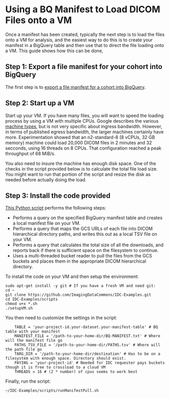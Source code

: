 # Using a BQ Manifest to Load DICOM Files onto a VM

Once a manifest has been created, typically the next step is to load the files onto a VM for analysis, and the easiest way to do this is to create your manifest in a BigQuery table and then use that to direct the file loading onto a VM. This guide shows how this can be done,

## Step 1: Export a file manifest for your cohort into BigQuery

The first step is to [export a file manifest for a cohort into BigQuery](../../portal/data-exploration-and-cohorts.md#exporting-to-bigquery).

## Step 2: Start up a VM

Start up your VM. If you have many files, you will want to speed the loading process by using a VM with multiple CPUs. Google describes the various [machine types](https://cloud.google.com/compute/docs/machine-types), but is not very specific about ingress bandwidth. However, in terms of published egress bandwidth, the larger machines certainly have more. Experimentation showed that an n2-standard-8 (8 vCPUs, 32 GB memory) machine could load 20,000 DICOM files in 2 minutes and 32 secconds, using 16 threads on 8 CPUs. That configuration reached a peak throughput of 68 MiB/s.

You also need to insure the machine has enough disk space. One of the checks in the script provided below is to calculate the total file load size. You might want to run that portion of the script and resize the disk as needed before actually doing the load.

## Step 3: Install the code provided

[This Python script](https://github.com/ImagingDataCommons/IDC-Examples/blob/master/scripts/pullManifestToVM.py) performs the following steps:

* Performs a query on the specified BigQuery manifest table and creates a local manifest file on your VM.
* Performs a query that maps the GCS URLs of each file into DICOM hierarchical directory paths, and writes this out as a local TSV file on your VM.
* Performs a query that calculates the total size of all the downloads, and reports back if there is sufficient space on the filesystem to continue.
* Uses a multi-threaded bucket reader to pull the files from the GCS buckets and places them in the appropriate DICOM hierarchical directory.

To install the code on your VM and then setup the environment:

```text
sudo apt-get install -y git # If you have a fresh VM and need git:
cd ~
git clone https://github.com/ImagingDataCommons/IDC-Examples.git
cd IDC-Examples/scripts
chmod u+x *.sh
./setupVM.sh

```
You then need to customize the settings in the script:

```text
    TABLE = 'your-project-id.your-dataset.your-manifest-table' # BQ table with your manifest
    MANIFEST_FILE = '/path-to-your-home-dir/BQ-MANIFEST.txt' # Where will the manifest file go
    PATHS_TSV_FILE = '/path-to-your-home-dir/PATHS.tsv' # Where will the path file go
    TARG_DIR = '/path-to-your-home-dir/destination' # Has to be on a filesystem with enough space. Directory should exist.
    PAYING = 'your-project-id' # Needed for IDC requester pays buckets though it is free to crossload to a cloud VM
    THREADS = 16 # (2 * number) of cpus seems to work best
```

Finally, run the script:

```text
~/IDC-Examples/scripts/runManifestPull.sh

```